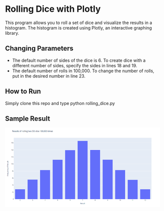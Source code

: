# Rolling Dice with Plotly
This program allows you to roll a set of dice and visualize the results in a histogram.  The histogram is created using Plotly, an interactive graphing library.  
## Changing Parameters
- The default number of sides of the dice is 6. To create dice with a different number of sides, specify the sides in lines 18 and 19.   
- The default number of rolls in 100,000. To change the number of rolls, put in the desired number in line 23.   
## How to Run
Simply clone this repo and type python rolling_dice.py

## Sample Result
![Alt text](rolling_dice.png)
